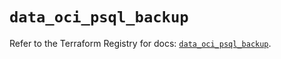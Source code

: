 # `data_oci_psql_backup`

Refer to the Terraform Registry for docs: [`data_oci_psql_backup`](https://registry.terraform.io/providers/oracle/oci/7.19.0/docs/data-sources/psql_backup).
